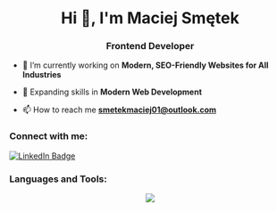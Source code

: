<h1 align="center">Hi 👋, I'm Maciej Smętek</h1>
<h3 align="center">Frontend Developer</h3>

- 🔭 I’m currently working on **Modern, SEO-Friendly Websites for All Industries**

- 🌱  Expanding skills in **Modern Web Development**

- 📫 How to reach me **smetekmaciej01@outlook.com**

<h3 align="left">Connect with me:</h3>
<p align="left">
  <a href="https://www.linkedin.com/in/maciej-smetek-0ab90a236/" rel="nofollow">
    <img src="https://camo.githubusercontent.com/7c2145551dc29c09205720b1acea43652035cc0f1eb46278acc400f1c1fc59a8/68747470733a2f2f696d672e736869656c64732e696f2f62616467652f4c696e6b6564496e2d626c75653f7374796c653d666f722d7468652d6261646765266c6f676f3d6c696e6b6564696e266c6f676f436f6c6f723d7768697465" alt="LinkedIn Badge" data-canonical-src="https://img.shields.io/badge/LinkedIn-blue?style=for-the-badge&amp;logo=linkedin&amp;logoColor=white" style="max-width: 100%;">
  </a>
</p>

<h3 align="left">Languages and Tools:</h3>
<p align="center">
  <a href="https://skillicons.dev">
    <img src="https://skillicons.dev/icons?i=html,css,js,tailwind,react,ts,git,mysql,figma" />
  </a>
</p>
